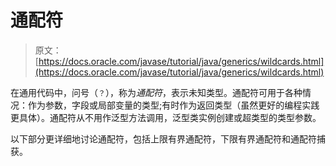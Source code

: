 # 通配符

> 原文： [https://docs.oracle.com/javase/tutorial/java/generics/wildcards.html](https://docs.oracle.com/javase/tutorial/java/generics/wildcards.html)

在通用代码中，问号（`？`），称为*通配符*，表示未知类型。通配符可用于各种情况：作为参数，字段或局部变量的类型;有时作为返回类型（虽然更好的编程实践更具体）。通配符从不用作泛型方法调用，泛型类实例创建或超类型的类型参数。

以下部分更详细地讨论通配符，包括上限有界通配符，下限有界通配符和通配符捕获。